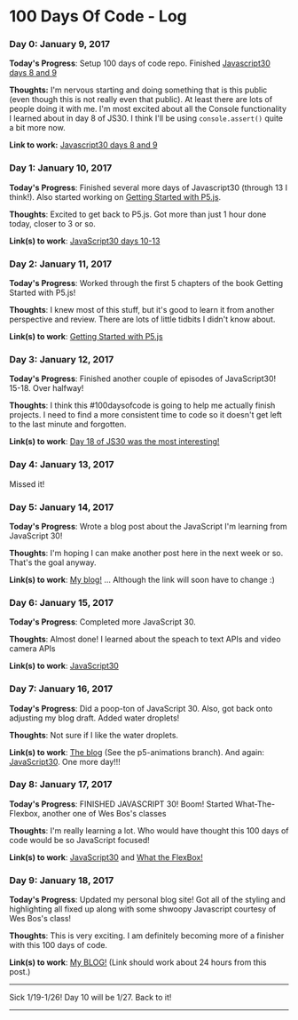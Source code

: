 # 100 Days Of Code - Log

### Day 0: January 9, 2017

**Today's Progress**: Setup 100 days of code repo.  Finished [Javascript30 days 8 and 9](https://github.com/rpalo/JavaScript30)

**Thoughts:** I'm nervous starting and doing something that is this public (even though this is not really even that public).  At least there are lots of people doing it with me.  I'm most excited about all the Console functionality I learned about in day 8 of JS30.  I think I'll be using ```console.assert()``` quite a bit more now.

**Link to work:** [Javascript30 days 8 and 9](https://github.com/rpalo/JavaScript30)

### Day 1: January 10, 2017

**Today's Progress**: Finished several more days of Javascript30 (through 13 I think!).  Also started working on [Getting Started with P5.js](http://shop.oreilly.com/product/0636920032076.do).

**Thoughts**: Excited to get back to P5.js.  Got more than just 1 hour done today, closer to 3 or so.

**Link(s) to work**: [JavaScript30 days 10-13](https://github.com/rpalo/JavaScript30)


### Day 2: January 11, 2017

**Today's Progress**: Worked through the first 5 chapters of the book Getting Started with P5.js!

**Thoughts**: I knew most of this stuff, but it's good to learn it from another perspective and review.  There are lots of little tidbits I didn't know about.

**Link(s) to work**: [Getting Started with P5.js](http://shop.oreilly.com/product/0636920032076.do)


### Day 3: January 12, 2017

**Today's Progress**: Finished another couple of episodes of JavaScript30!  15-18.  Over halfway!

**Thoughts**: I think this #100daysofcode is going to help me actually finish projects.  I need to find a more consistent time to code so it doesn't get left to the last minute and forgotten.

**Link(s) to work**: [Day 18 of JS30 was the most interesting!](https://github.com/rpalo/JavaScript30/tree/master/18%20-%20Adding%20Up%20Times%20with%20Reduce)

### Day 4: January 13, 2017

Missed it!

### Day 5: January 14, 2017

**Today's Progress**: Wrote a blog post about the JavaScript I'm learning from JavaScript 30!

**Thoughts**: I'm hoping I can make another post here in the next week or so.  That's the goal anyway.

**Link(s) to work**: [My blog!](rpalo.github.io) ... Although the link will soon have to change :)

### Day 6: January 15, 2017

**Today's Progress**: Completed more JavaScript 30.  

**Thoughts**: Almost done!  I learned about the speach to text APIs and video camera APIs

**Link(s) to work**: [JavaScript30](https://github.com/rpalo/JavaScript30)

### Day 7: January 16, 2017

**Today's Progress**: Did a poop-ton of JavaScript 30.  Also, got back onto adjusting my blog draft.  Added water droplets!

**Thoughts**: Not sure if I like the water droplets.

**Link(s) to work**: [The blog](https://github.com/rpalo/blog-draft) (See the p5-animations branch).  And again: [JavaScript30](https://github.com/rpalo/JavaScript30).  One more day!!!

### Day 8: January 17, 2017

**Today's Progress**: FINISHED JAVASCRIPT 30!  Boom!  Started What-The-Flexbox, another one of Wes Bos's classes

**Thoughts**: I'm really learning a lot.  Who would have thought this 100 days of code would be so JavaScript focused!

**Link(s) to work**:  [JavaScript30](https://github.com/rpalo/JavaScript30) and [What the FlexBox!](https://flexbox.io)

### Day 9: January 18, 2017

**Today's Progress**: Updated my personal blog site!  Got all of the styling and highlighting all fixed up along with some shwoopy Javascript courtesy of Wes Bos's class!

**Thoughts**:  This is very exciting.  I am definitely becoming more of a finisher with this 100 days of code.

**Link(s) to work**: [My BLOG!](http://assertnotmagic.com)  (Link should work about 24 hours from this post.)

***
Sick 1/19-1/26!  Day 10 will be 1/27.  Back to it!
***

